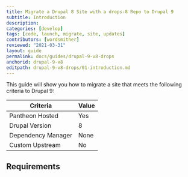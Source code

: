 ```yaml
---
title: Migrate a Drupal 8 Site with a drops-8 Repo to Drupal 9
subtitle: Introduction
description: 
categories: [develop]
tags: [code, launch, migrate, site, updates]
contributors: [wordsmither]
reviewed: "2021-03-31"
layout: guide
permalink: docs/guides/drupal-9-v8-drops
anchorid: drupal-9-v8
editpath: drupal-9-v8-drops/01-introduction.md
---
```


This guide will show you how to migrate a site that meets the following criteria to Drupal 9:

|Criteria|Value
|---|---
|Pantheon Hosted| Yes
|Drupal Version| 8
|Dependency Manager| None
|Custom Upstream| No

## Requirements
<Partial file="drupal-9/upgrade-site-requirements.md" />

